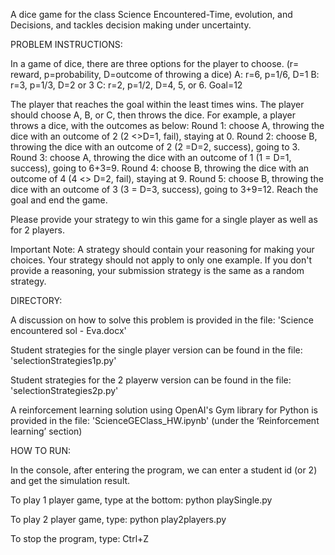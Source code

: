 A dice game for the class Science Encountered-Time, evolution, and Decisions, and tackles decision making under uncertainty. 

PROBLEM INSTRUCTIONS:

In a game of dice, there are three options for the player to choose. 
(r= reward, p=probability, D=outcome of throwing a dice)
A: r=6, p=1/6, D=1
B: r=3, p=1/3, D=2 or 3
C: r=2, p=1/2, D=4, 5, or 6.
Goal=12

The player that reaches the goal within the least times wins.
The player should choose A, B, or C, then throws the dice.
For example, a player throws a dice, with the outcomes as below:
Round 1: choose A, throwing the dice with an outcome of 2 (2 <>D=1, fail), staying at 0.
Round 2: choose B, throwing the dice with an outcome of 2 (2 =D=2, success), going to 3.
Round 3: choose A, throwing the dice with an outcome of 1 (1 = D=1, success), going to 6+3=9.
Round 4: choose B, throwing the dice with an outcome of 4 (4 <> D=2, fail), staying at 9.
Round 5: choose B, throwing the dice with an outcome of 3 (3 = D=3, success), going to 3+9=12.
Reach the goal and end the game.

Please provide your strategy to win this game for a single player as well as for 2 players.

Important Note: A strategy should contain your reasoning for making your choices. Your strategy should not apply to only one example. If you don't provide a reasoning, your submission strategy is the same as a random strategy.

DIRECTORY:

A discussion on how to solve this problem is provided in the file:
'Science encountered sol - Eva.docx'

Student strategies for the single player version can be found in the file: 'selectionStrategies1p.py'

Student strategies for the 2 playerw version can be found in the file: 'selectionStrategies2p.py'

A reinforcement learning solution using OpenAI's Gym library for Python is provided in the file:
'ScienceGEClass_HW.ipynb' (under the ‘Reinforcement learning’ section)

HOW TO RUN:

In the console, after entering the program, we can enter a student id (or 2) and get the simulation result.

To play 1 player game, type at the bottom:
python playSingle.py

To play 2 player game, type:
python play2players.py

To stop the program, type:
Ctrl+Z

